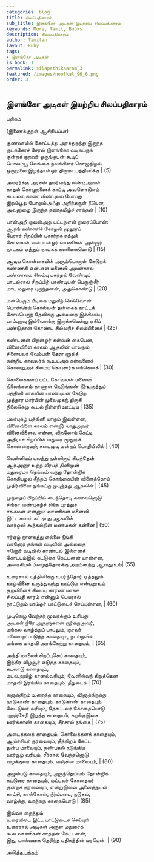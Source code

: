 ```yaml
---
categories: blog
title: சிலப்பதிகாரம்
sub_title: இளங்கோ அடிகள் இயற்றிய சிலப்பதிகாரம்
keywords: More, Tamil, Books
description: சிலப்பதிகாரம்
author: Tamilan
layout: Ruby
tags:
- இளங்கோ அடிகள்
is_book: 1
permalink: silapathikaaram_3
featured: /images/noolkal_96_6.png
order: 3
---
```



## இளங்கோ அடிகள் இயற்றிய சிலப்பதிகாரம்

பதிகம்

(இணைக்குறள் ஆசிரியப்பா)

குணவாயில் கோட்டத்து அரசுதுறந்து இருந்த  
குடக்கோச் சேரல் இளங்கோ வடிகட்குக்  
குன்றக் குறவர் ஒருங்குடன் கூடிப்  
பொலம்பூ வேங்கை நலங்கிளர் கொழுநிழல்  
ஒருமுலை இழந்தாள்ஓர் திருமா பத்தினிக்கு | (5)

அமரர்க்கு அரசன் தமர்வந்து ஈண்டிஅவள்  
காதல் கொழுநனைக் காட்டி அவளொடுஎம்  
கட்புலம் காண விண்புலம் போயது  
இறும்பூது போலும்அஃது அறிந்தருள் நீயென,  
அவனுழை இருந்த தண்தமிழ்ச் சாத்தன் | (10)

யான்அறி குவன்அது பட்டதுஎன் றுரைப்போன்:  
ஆரங் கண்ணிச் சோழன் மூதூர்ப்  
பேராச் சிறப்பின் புகார்நக ரத்துக்  
கோவலன் என்பான்ஓர் வாணிகன் அவ்வூர்  
நாடகம் ஏத்தும் நாடகக் கணிகையொடு | (15)

ஆடிய கொள்கையின் அரும்பொருள் கேடுறக்  
கண்ணகி என்பாள் மனைவி அவள்கால்  
பண்ணமை சிலம்பு பகர்தல் வேண்டிப்  
பாடல்சால் சிறப்பிற் பாண்டியன் பெருஞ்சீர்  
மாட மதுரை புகுந்தனன், அதுகொண்டு | (20)

மன்பெரும் பீடிகை மறுகிற் செல்வோன்  
பொன்செய் கொல்லன் தன்கைக் காட்டக்  
கோப்பெருந் தேவிக்கு அல்லதை இச்சிலம்பு  
யாப்புறவு இல்லைஈங்கு இருக்கயென்று ஏகிப்  
பண்டுதான் கொண்ட சில்லரிச் சிலம்பினைக் | (25)

கண்டனன் பிறன்ஓர் கள்வன் கையென,  
வினைவிளை காலம் ஆதலின் யாவதும்  
சினையலர் வேம்பன் தேரா னாகிக்  
கன்றிய காவலர்க் கூஉய்அக் கள்வனைக்  
கொன்றுஅச் சிலம்பு கொணர்க ஈங்கெனக் | (30)

கொலைக்களப் பட்ட கோவலன் மனைவி  
நிலைக்களம் காணாள் நெடுங்கண் நீர்உகுத்துப்  
பத்தினி யாகலின் பாண்டியன் கேடுற  
முத்தார மார்பின் முலைமுகந் திருகி  
நிலைகெழு கூடல் நீள்எரி ஊட்டிய | (35)

பலர்புகழ் பத்தினி யாகும் இவள்என,  
வினைவிளை காலம் என்றீர் யாதுஅவர்  
வினைவிளைவு என்ன, விறலோய் கேட்டி  
அதிராச் சிறப்பின் மதுரை மூதூர்க்  
கொன்றையஞ் சடைமுடி மன்றப் பொதியிலில் | (40)

வெள்ளியம் பலத்து நள்ளிருட் கிடந்தேன்  
ஆர்அஞர் உற்ற வீரபத் தினிமுன்  
மதுரைமா தெய்வம் வந்து தோன்றிக்  
கொதியழல் சீற்றம் கொங்கையின் விளைத்தோய்  
முதிர்வினை நுங்கட்கு முடிந்தது ஆகலின் | (45)

முந்தைப் பிறப்பில் பைந்தொடி கணவனொடு  
சிங்கா வண்புகழ்ச் சிங்க புரத்துச்  
சங்கமன் என்னும் வாணிகன் மனைவி  
இட்ட சாபம் கட்டியது ஆகலின்  
வார்ஒலி கூந்தல்நின் மணமகன் தன்னை | (50)

ஈர்ஏழ் நாளகத்து எல்லை நீங்கி  
வானோர் தங்கள் வடிவின் அல்லதை  
ஈனோர் வடிவில் காண்டல் இல்எனக்  
கோட்டம்இல் கட்டுரை கேட்டனன் யான்என,  
அரைசியல் பிழைத்தோர்க்கு அறம்கூற்று ஆவதூஉம்| (55)

உரைசால் பத்தினிக்கு உயர்ந்தோர் ஏத்தலும்  
ஊழ்வினை உருத்துவந்து ஊட்டும் என்பதூஉம்  
சூழ்வினைச் சிலம்பு காரண மாகச்  
சிலப்பதி காரம் என்னும் பெயரால்  
நாட்டுதும் யாம்ஓர் பாட்டுடைச் செய்யுள்என, | (60)

முடிகெழு வேந்தர் மூவர்க்கும் உரியது  
அடிகள் நீரே அருளுகஎன் றார்க்குஅவர்,  
மங்கல வாழ்த்துப் பாடலும், குரவர்  
மனையறம் படுத்த காதையும், நடம்நவில்  
மங்கை மாதவி அரங்கேற்று காதையும், | (65)

அந்தி மாலைச் சிறப்புசெய் காதையும்,  
இந்திர விழவூர் எடுத்த காதையும்,  
கடலாடு காதையும்,  
மடல்அவிழ் கானல்வரியும், வேனில்வந் திறுத்தென  
மாதவி இரங்கிய காதையும், தீதுடைக் | (70)

கனாத்திறம் உரைத்த காதையும், வினாத்திறத்து  
நாடுகாண் காதையும், காடுகாண் காதையும்,  
வேட்டுவர் வரியும், தோட்டலர் கோதையொடு  
புறஞ்சேரி இறுத்த காதையும், கறங்குஇசை  
ஊர்க்காண் காதையும், சீர்சால் நங்கை | (75)

அடைக்கலக் காதையும், கொலைக்களக் காதையும்,  
ஆய்ச்சியர் குரவையும், தீத்திறம் கேட்ட  
துன்ப மாலையும், நண்பகல் நடுங்கிய  
ஊர்சூழ் வரியும், சீர்சால் வேந்தனொடு  
வழக்குரை காதையும், வஞ்சின மாலையும், | (80)

அழல்படு காதையும், அருந்தெய்வம் தோன்றிக்  
கட்டுரை காதையும், மட்டலர் கோதையர்  
குன்றக் குரவையும், என்றுஇவை அனைத்துடன்  
காட்சி, கால்கோள், நீர்ப்படை, நடுகல்,  
வாழ்த்து, வரந்தரு காதையொடு | (85)

இவ்வா றைந்தும்  
உரையிடை இட்ட பாட்டுடைச் செய்யுள்  
உரைசால் அடிகள் அருள மதுரைக்  
கூல வாணிகன் சாத்தன் கேட்டனன்,  
இது, பால்வகை தெரிந்த பதிகத்தின் மரபென். | (90)

[அடுத்த பக்கம்](silapathikaaram_4)